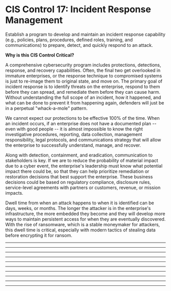 # CIS Control 17: Incident Response Management

Establish a program to develop and maintain an incident response
capability (e.g., policies, plans, procedures, defined roles, training,
and communications) to prepare, detect, and quickly respond to an
attack.

**Why is this CIS Control Critical?**

A comprehensive cybersecurity program includes protections, detections,
response, and recovery capabilities. Often, the final two get overlooked
in immature enterprises, or the response technique to compromised
systems is just to re-image them to original state, and move on. The
primary goal of incident response is to identify threats on the
enterprise, respond to them before they can spread, and remediate them
before they can cause harm. Without understanding the full scope of an
incident, how it happened, and what can be done to prevent it from
happening again, defenders will just be in a perpetual "whack-a-mole"
pattern.

We cannot expect our protections to be effective 100% of the time. When
an incident occurs, if an enterprise does not have a documented plan --
even with good people -- it is almost impossible to know the right
investigative procedures, reporting, data collection, management
responsibility, legal protocols, and communications strategy that will
allow the enterprise to successfully understand, manage, and recover.

Along with detection, containment, and eradication, communication to
stakeholders is key. If we are to reduce the probability of material
impact due to a cyber event, the enterprise's leadership must know what
potential impact there could be, so that they can help prioritize
remediation or restoration decisions that best support the enterprise.
These business decisions could be based on regulatory compliance,
disclosure rules, service-level agreements with partners or customers,
revenue, or mission impacts.

Dwell time from when an attack happens to when it is identified can be
days, weeks, or months. The longer the attacker is in the enterprise's
infrastructure, the more embedded they become and they will develop more
ways to maintain persistent access for when they are eventually
discovered. With the rise of ransomware, which is a stable moneymaker
for attackers, this dwell time is critical, especially with modern
tactics of stealing data before encrypting it for ransom.

------------------------------------------------------------------------------
------------------------------------------------------------------------------
------------------------------------------------------------------------------
------------------------------------------------------------------------------
------------------------------------------------------------------------------
------------------------------------------------------------------------------
------------------------------------------------------------------------------
------------------------------------------------------------------------------
------------------------------------------------------------------------------
------------------------------------------------------------------------------
